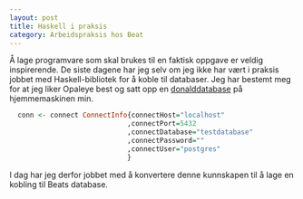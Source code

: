 ```yaml
---
layout: post
title: Haskell i praksis
category: Arbeidspraksis hos Beat
---
```


Å lage programvare som skal brukes til en faktisk oppgave er
veldig inspirerende. De siste dagene har jeg selv om jeg ikke har
vært i praksis jobbet med Haskell-bibliotek for å koble til databaser.
Jeg har bestemt meg for at jeg liker Opaleye best og satt opp en
[donalddatabase][donalddatabase] på hjemmemaskinen min.

[donalddatabase]: https://github.com/Thomashrb/stack_opaleye_example

```haskell
  conn <- connect ConnectInfo{connectHost="localhost"
                             ,connectPort=5432
                             ,connectDatabase="testdatabase"
                             ,connectPassword=""
                             ,connectUser="postgres"
                             }
```

I dag har jeg derfor jobbet med å konvertere denne kunnskapen til
å lage en kobling til Beats database. 
